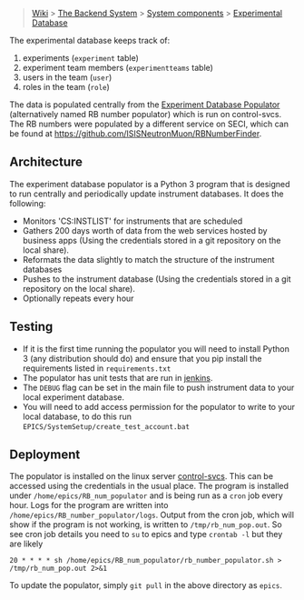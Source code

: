 > [Wiki](Home) > [The Backend System](The-Backend-System) > [System components](System-components) > [Experimental Database](Experimental-Database)

The experimental database keeps track of:

1. experiments (`experiment` table)
1. experiment team members (`experimentteams` table)
1. users in the team  (`user`)
1. roles in the team  (`role`)

The data is populated centrally from the [Experiment Database Populator](https://github.com/ISISComputingGroup/ExperimentDatabasePopulator) (alternatively named RB number populator) which is run on control-svcs. The RB numbers were populated by a different service on SECI, which can be found at https://github.com/ISISNeutronMuon/RBNumberFinder.

## Architecture

The experiment database populator is a Python 3 program that is designed to run centrally and periodically update instrument databases. It does the following: 
* Monitors 'CS:INSTLIST' for instruments that are scheduled
* Gathers 200 days worth of data from the web services hosted by business apps (Using the credentials stored in a git repository on the local share).
* Reformats the data slightly to match the structure of the instrument databases
* Pushes to the instrument database (Using the credentials stored in a git repository on the local share).
* Optionally repeats every hour

## Testing

* If it is the first time running the populator you will need to install Python 3 (any distribution should do) and ensure that you pip install the requirements listed in `requirements.txt`
* The populator has unit tests that are run in [jenkins](http://epics-jenkins.isis.rl.ac.uk/job/Experiment_Database_Populator/). 
* The `DEBUG` flag can be set in the main file to push instrument data to your local experiment database.
* You will need to add access permission for the populator to write to your local database, to do this run `EPICS/SystemSetup/create_test_account.bat`

## Deployment

The populator is installed on the linux server [control-svcs](control-svcs). This can be accessed using the credentials in the usual place. The program is installed under `/home/epics/RB_num_populator` and is being run as a `cron` job every hour. Logs for the program are written into `/home/epics/RB_number_populator/logs`. Output from the cron job, which will show if the program is not working, is written to `/tmp/rb_num_pop.out`. So see cron job details you need to `su` to epics and type `crontab -l` but they are likely
```
20 * * * * sh /home/epics/RB_num_populator/rb_number_populator.sh > /tmp/rb_num_pop.out 2>&1
```
To update the populator, simply `git pull` in the above directory as `epics`.